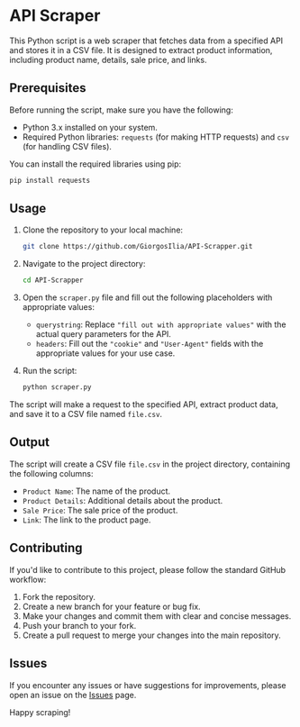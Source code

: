 
# API Scraper

This Python script is a web scraper that fetches data from a specified API and stores it in a CSV file. It is designed to extract product information, including product name, details, sale price, and links.

## Prerequisites

Before running the script, make sure you have the following:

- Python 3.x installed on your system.
- Required Python libraries: `requests` (for making HTTP requests) and `csv` (for handling CSV files).

You can install the required libraries using pip:

```bash
pip install requests
```

## Usage

1. Clone the repository to your local machine:

   ```bash
   git clone https://github.com/GiorgosIlia/API-Scrapper.git
   ```

2. Navigate to the project directory:

   ```bash
   cd API-Scrapper
   ```

3. Open the `scraper.py` file and fill out the following placeholders with appropriate values:

   - `querystring`: Replace `"fill out with appropriate values"` with the actual query parameters for the API.
   - `headers`: Fill out the `"cookie"` and `"User-Agent"` fields with the appropriate values for your use case.

4. Run the script:

   ```bash
   python scraper.py
   ```

The script will make a request to the specified API, extract product data, and save it to a CSV file named `file.csv`.

## Output

The script will create a CSV file `file.csv` in the project directory, containing the following columns:

- `Product Name`: The name of the product.
- `Product Details`: Additional details about the product.
- `Sale Price`: The sale price of the product.
- `Link`: The link to the product page.

## Contributing

If you'd like to contribute to this project, please follow the standard GitHub workflow:

1. Fork the repository.
2. Create a new branch for your feature or bug fix.
3. Make your changes and commit them with clear and concise messages.
4. Push your branch to your fork.
5. Create a pull request to merge your changes into the main repository.

## Issues

If you encounter any issues or have suggestions for improvements, please open an issue on the [Issues](https://github.com/GiorgosIlia/API-Scrapper/issues) page.

Happy scraping!
```
